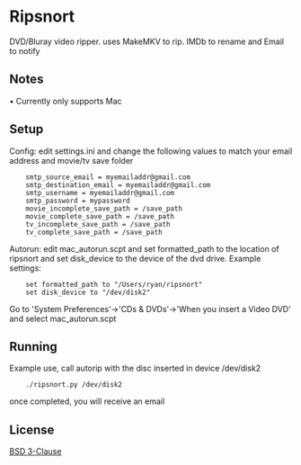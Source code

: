 Ripsnort
=========

DVD/Bluray video ripper. uses MakeMKV to rip. IMDb to rename and Email to notify

Notes
-------------

• Currently only supports Mac


Setup
--------------
Config: edit settings.ini and change the following values to match your email address and movie/tv save folder
```
    smtp_source_email = myemailaddr@gmail.com
    smtp_destination_email = myemailaddr@gmail.com
    smtp_username = myemailaddr@gmail.com
    smtp_password = mypassword
    movie_incomplete_save_path = /save_path
    movie_complete_save_path = /save_path
    tv_incomplete_save_path = /save_path
    tv_complete_save_path = /save_path

```

Autorun: edit mac_autorun.scpt and set formatted_path to the location of ripsnort and set disk_device to the device of the dvd drive. Example settings:
```
    set formatted_path to "/Users/ryan/ripsnort"
    set disk_device to "/dev/disk2"
```
Go to 'System Preferences'->'CDs & DVDs'->'When you insert a Video DVD' and select mac_autorun.scpt


Running
--------------

Example use, call autorip with the disc inserted in device /dev/disk2
```
    ./ripsnort.py /dev/disk2
```
once completed, you will receive an email


License
----

[BSD 3-Clause](http://www.opensource.org/licenses/BSD-3-Clause)

